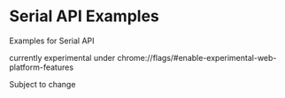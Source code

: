 # Serial API Examples

Examples for Serial API

currently experimental under chrome://flags/#enable-experimental-web-platform-features

Subject to change